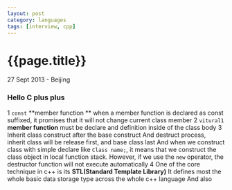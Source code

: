 ```yaml
---
layout: post
category: languages
tags: [interview, cpp]
---
```

{{page.title}}
=============
<p class="meta">27 Sept 2013 - Beijing</p>

### Hello C plus plus
1  `const` **member function ** when a member function is declared as const suffixed, it promises that it will not change current class member
2  `vitural1` **member function** must be declare and definition inside of the class body
3  Inherit class construct after the base construct And destruct process, inherit class will be release first, and base class last And when we construct class with simple declare like `Class name;`, it means that we construct the class object in local function stack. However, if we use the `new` operator, the destructor function will not execute automatically
4  One of the core technique in c++ is its **STL\(Standard Template Library\)** It defines most the whole basic data storage type across the whole c++ language And also
